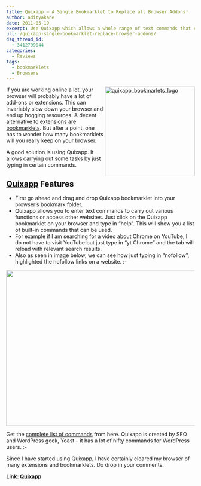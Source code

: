 ```yaml
---
title: Quixapp – A Single Bookmarklet to Replace all Browser Addons!
author: adityakane
date: 2011-05-19
excerpt: Use Quixapp which allows a whole range of text commands that can replace many common addons and extensions. This will help speed up your browser.
url: /quixapp-single-bookmarklet-replace-browser-addons/
dsq_thread_id:
  - 3412799044
categories:
  - Reviews
tags:
  - bookmarklets
  - Browsers
---
```

[<img style="background-image: none; padding-left: 0px; padding-right: 0px; display: inline; float: right; padding-top: 0px; border: 0px;" title="quixapp_bookmarlets_logo" src="http://cdn.devilsworkshop.org/files/2011/05/quixapp_bookmarlets_logo_thumb.png" border="0" alt="quixapp_bookmarlets_logo" width="240" height="240" align="right" />][1]If you are working online a lot, your browser will probably have a lot of add-ons or extensions. This can invariably slow down your browser and end up hogging resources. A decent [alternative to extensions are bookmarklets][2]. But after a point, one has to wonder how many bookmarklets will you really keep on your browser.

A good solution is using Quixapp. It allows carrying out some tasks by just typing in certain commands.

## <a href="http://quixapp.com" onclick="_gaq.push(['_trackEvent', 'outbound-article', 'http://quixapp.com', 'Quixapp']);" >Quixapp</a> Features

  * First go ahead and drag and drop Quixapp bookmarklet into your browser’s bookmark folder.
  * Quixapp allows you to enter text commands to carry out various functions or access other websites. Just click on the Quixapp bookmarklet on your browser and type in “help”. This will show you a list of built-in commands that can be used.
  * For example if I am searching for a video about Chrome on YouTube, I do not have to visit YouTube but just type in “yt Chrome” and the tab will reload with relevant search results.
  * Also as seen in image below, we can see how just typing in &#8220;nofollow&#8221;, highlighted the nofollow links on a website. <img src="http://devilsworkshop.org/wp-includes/images/smilies/simple-smile.png" alt=":-)" class="wp-smiley" style="height: 1em; max-height: 1em;" />

[<img class="alignnone size-full wp-image-40345" title="quixapp_nofollow" src="http://cdn.devilsworkshop.org/files/2011/05/quixapp_nofollow.png" alt="" width="550" height="417" />][3]

Get the <a href="http://quixapp.com/help/" onclick="_gaq.push(['_trackEvent', 'outbound-article', 'http://quixapp.com/help/', 'complete list of commands']);" >complete list of commands</a> from here. Quixapp is created by SEO and WordPress geek, Yoast – it has a lot of nifty commands for WordPress users. <img src="http://devilsworkshop.org/wp-includes/images/smilies/simple-smile.png" alt=":-)" class="wp-smiley" style="height: 1em; max-height: 1em;" />

Since I have started using Quixapp, I have certainly cleared my browser of many extensions and bookmarklets. Do drop in your comments.

**Link: <a href="http://quixapp.com" onclick="_gaq.push(['_trackEvent', 'outbound-article', 'http://quixapp.com', 'Quixapp']);" >Quixapp</a>**

 [1]: http://cdn.devilsworkshop.org/files/2011/05/quixapp_bookmarlets_logo.png
 [2]: http://devilsworkshop.org/replace-extensions-bookmarklets-google-chrome/
 [3]: http://cdn.devilsworkshop.org/files/2011/05/quixapp_nofollow.png
